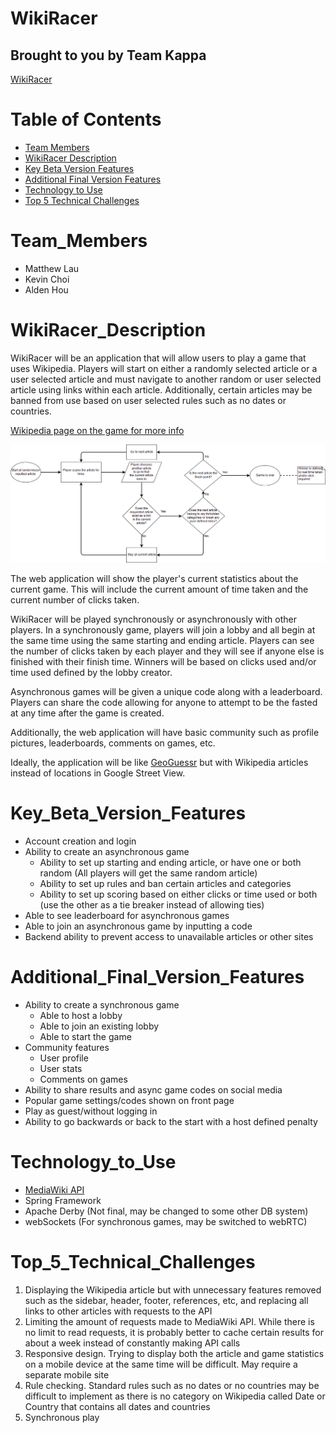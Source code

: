 # WikiRacer
## Brought to you by Team Kappa
[WikiRacer](https://wikiracer.me)
# Table of Contents
* [Team Members](#team_members)
* [WikiRacer Description](#wikiracer_description)
* [Key Beta Version Features](#key_beta_version_features)
* [Additional Final Version Features](#additional_final_version_features)
* [Technology to Use](#technology_to_use)
* [Top 5 Technical Challenges](#top_5_technical_challenges)

# Team_Members
* Matthew Lau
* Kevin Choi
* Alden Hou

# WikiRacer_Description
WikiRacer will be an application that will allow users to play a game that uses Wikipedia. Players will start on either a randomly selected article or a user selected article and must navigate to another random or user selected article using links within each article. Additionally, certain articles may be banned from use based on user selected rules such as no dates or countries.

[Wikipedia page on the game for more info](https://en.wikipedia.org/wiki/Wikipedia:Wiki_Game)

![Flow Chart](Proposal%20Media/Game%20Flowchart.png "Flow Chart")

The web application will show the player's current statistics about the current game. This will include the current amount of time taken and the current number of clicks taken.

WikiRacer will be played synchronously or asynchronously with other players. In a synchronously game, players will join a lobby and all begin at the same time using the same starting and ending article. Players can see the number of clicks taken by each player and they will see if anyone else is finished with their finish time. Winners will be based on clicks used and/or time used defined by the lobby creator.

Asynchronous games will be given a unique code along with a leaderboard. Players can share the code allowing for anyone to attempt to be the fasted at any time after the game is created.

Additionally, the web application will have basic community such as profile pictures, leaderboards, comments on games, etc.

Ideally, the application will be like [GeoGuessr](https://en.wikipedia.org/wiki/GeoGuessr) but with Wikipedia articles instead of locations in Google Street View.

# Key_Beta_Version_Features
* Account creation and login
* Ability to create an asynchronous game
  * Ability to set up starting and ending article, or have one or both random (All players will get the same random article)
  * Ability to set up rules and ban certain articles and categories
  * Ability to set up scoring based on either clicks or time used or both (use the other as a tie breaker instead of allowing ties)
* Able to see leaderboard for asynchronous games
* Able to join an asynchronous game by inputting a code
* Backend ability to prevent access to unavailable articles or other sites

# Additional_Final_Version_Features
* Ability to create a synchronous game
  * Able to host a lobby
  * Able to join an existing lobby
  * Able to start the game
* Community features
  * User profile
  * User stats
  * Comments on games
* Ability to share results and async game codes on social media
* Popular game settings/codes shown on front page
* Play as guest/without logging in
* Ability to go backwards or back to the start with a host defined penalty

# Technology_to_Use
* [MediaWiki API](https://www.mediawiki.org/wiki/API:Main_page)
* Spring Framework
* Apache Derby (Not final, may be changed to some other DB system)
* webSockets (For synchronous games, may be switched to webRTC)

# Top_5_Technical_Challenges
1. Displaying the Wikipedia article but with unnecessary features removed such as the sidebar, header, footer, references, etc, and replacing all links to other articles with requests to the API
2. Limiting the amount of requests made to MediaWiki API. While there is no limit to read requests, it is probably better to cache certain results for about a week instead of constantly making API calls 
3. Responsive design. Trying to display both the article and game statistics on a mobile device at the same time will be difficult. May require a separate mobile site
4. Rule checking. Standard rules such as no dates or no countries may be difficult to implement as there is no category on Wikipedia called Date or Country that contains all dates and countries
5. Synchronous play
